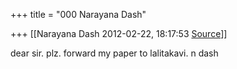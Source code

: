 +++
title = "000 Narayana Dash"

+++
[[Narayana Dash	2012-02-22, 18:17:53 [Source](https://groups.google.com/g/bvparishat/c/UuBQFu3AtlI)]]



dear sir. plz. forward my paper to lalitakavi. n dash  

